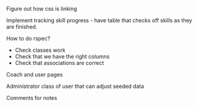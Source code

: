 Figure out how css is linking

Implement tracking skill progress - have table that checks off skills as they are finished.









How to do rspec?
  - Check classes work
  - Check that we have the right columns
  - Check that associations are correct

Coach and user pages

Administrator class of user that can adjust seeded data

Comments for notes

